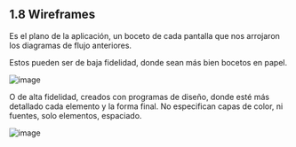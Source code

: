 ## 1.8 Wireframes

Es el plano de la aplicación, un boceto de cada pantalla que nos
arrojaron los diagramas de flujo anteriores.

Estos pueden ser de baja fidelidad, donde sean más bien bocetos en
papel.

![image](../img/wireframesDeBajaFidelidad.jpg)

O de alta fidelidad, creados con programas de diseño, donde esté más
detallado cada elemento y la forma final. No especifican capas de color,
ni fuentes, solo elementos, espaciado.

![image](../img/wireframesDeAltaFidelidad.jpg)

